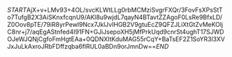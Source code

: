 $START$AjX+v+LMv93+4OL/svcKLWtLLg0rbMCMziSvgrFXQr/3FovFsXPsStTo7TufgB2X3AiSKnxfcqnU9/AKl8u9wjdL7qayN4BTavtZZAgoF0LsRe9BfxLD/Z0Oov8pTE/79iR8yrPewI9Ncx7JklJvIHGB2V9gtuEcZ9QFZJLiXtGtZvMeKOljC8nr+j7/aqEgAStnfed4I91FN+GJiJsepoXH5jMfPrkUqd9cnrSt4ughT17SJWDOJeWJQNjCgfoFmHgtEAa+0QDNXItKduMAG55rCqY+BaTsEF2Z1SoYR3l3XVJxJuLkAxroJRbFDffzqba6flRUL0aBDn9orJmnDw==$END$